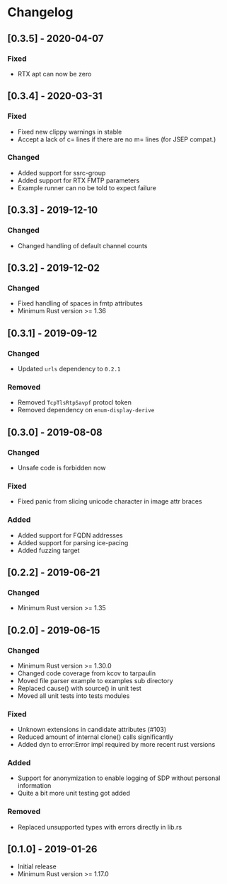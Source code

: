 # Changelog
## [0.3.5] - 2020-04-07
### Fixed
- RTX apt can now be zero
## [0.3.4] - 2020-03-31
### Fixed
- Fixed new clippy warnings in stable
- Accept a lack of c= lines if there are no m= lines (for JSEP compat.)
### Changed
- Added support for ssrc-group
- Added support for RTX FMTP parameters
- Example runner can no be told to expect failure
## [0.3.3] - 2019-12-10
### Changed
- Changed handling of default channel counts

## [0.3.2] - 2019-12-02
### Changed
- Fixed handling of spaces in fmtp attributes
- Minimum Rust version >= 1.36

## [0.3.1] - 2019-09-12
### Changed
- Updated `urls` dependency to `0.2.1`

### Removed
- Removed `TcpTlsRtpSavpf` protocl token
- Removed dependency on `enum-display-derive`

## [0.3.0] - 2019-08-08
### Changed
- Unsafe code is forbidden now

### Fixed
- Fixed panic from slicing unicode character in image attr braces

### Added
- Added support for FQDN addresses
- Added support for parsing ice-pacing
- Added fuzzing target

## [0.2.2] - 2019-06-21
### Changed
 - Minimum Rust version >= 1.35

## [0.2.0] - 2019-06-15
### Changed
- Minimum Rust version >= 1.30.0
- Changed code coverage from kcov to tarpaulin
- Moved file parser example to examples sub directory
- Replaced cause() with source() in unit test
- Moved all unit tests into tests modules

### Fixed
- Unknown extensions in candidate attributes (#103)
- Reduced amount of internal clone() calls significantly
- Added dyn to error:Error impl required by more recent rust versions

### Added
- Support for anonymization to enable logging of SDP without personal
  information
- Quite a bit more unit testing got added

### Removed
- Replaced unsupported types with errors directly in lib.rs

## [0.1.0] - 2019-01-26
- Initial release
- Minimum Rust version >= 1.17.0
